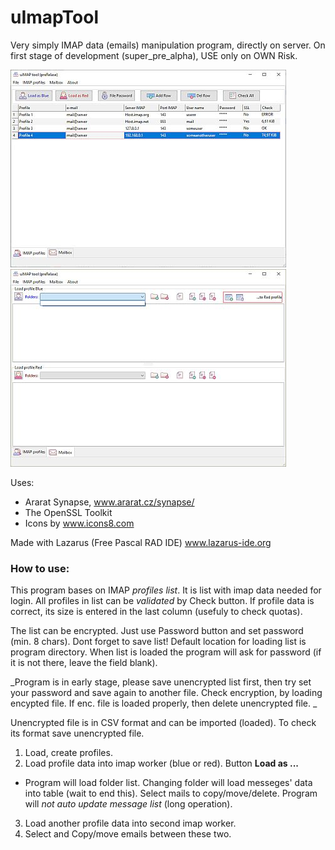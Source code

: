 # uImapTool 
Very simply IMAP data (emails) manipulation program, directly on server.
On first stage of development (super_pre_alpha), USE only on OWN Risk.

<img src="https://github.com/dMbski/uImapTool/raw/master/screens/Schowek01.jpg" /><img src="https://github.com/dMbski/uImapTool/raw/master/screens/Schowek02.jpg" />

Uses:
- Ararat Synapse, www.ararat.cz/synapse/
- The OpenSSL Toolkit
- Icons by www.icons8.com

Made with Lazarus (Free Pascal RAD IDE) www.lazarus-ide.org

### How to use:

This program bases on IMAP _profiles list_. It is list with imap data needed for login.
All profiles in list can be _validated_ by Check button. 
If profile data is correct, its size is entered in the last column (usefuly to check quotas).

The list can be encrypted. Just use Password button and set password (min. 8 chars). Dont forget to save list!
Default location for loading list is program directory.
When list is loaded the program will ask for password (if it is not there, leave the field blank).

_Program is in early stage, please save unencrypted list first, then try set your password and save again to another file. Check encryption, by loading encypted file. If enc. file is loaded properly, then delete unencrypted file. _

Unencrypted file is in CSV format and can be imported (loaded). To check its format save unencrypted file.

1. Load, create profiles.
2. Load profile data into imap worker (blue or red). Button __Load as ...__
- Program will load folder list. Changing folder will load messeges' data into table (wait to end this).
Select mails to copy/move/delete. Program will _not auto update message list_ (long operation).

3. Load another profile data into second imap worker.
4. Select and Copy/move emails between these two.

